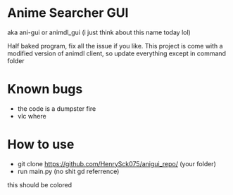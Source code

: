 # Anime Searcher GUI
aka ani-gui or animdl_gui (i just think about this name today lol)

Half baked program, fix all the issue if you like.
This project is come with a modified version of animdl client, so update everything except in command folder

# Known bugs
- the code is a dumpster fire
- vlc where

# How to use
- git clone https://github.com/HenrySck075/anigui_repo/ (your folder)
- run main.py (no shit gd referrence)

<p style="color:rgb(FF,57,33);">this should be colored</p>

